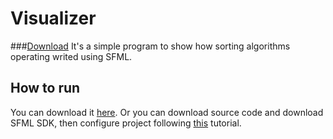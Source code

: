 # Visualizer
###[Download](https://github.com/Ziaft/VIsualizer/releases/tag/1.0)
It's a simple program to show how sorting algorithms operating writed using SFML.
## How to run
You can download it [here](https://github.com/Ziaft/VIsualizer/releases/tag/1.0).
Or you can download source code and download SFML SDK, then configure project following [this](https://www.sfml-dev.org/tutorials/2.5/start-vc.php) tutorial.
